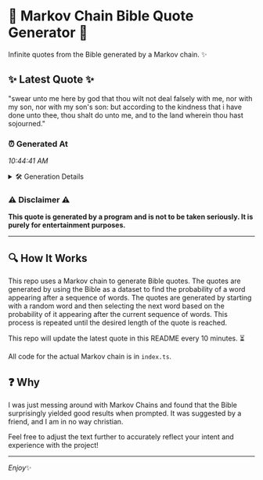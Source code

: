 # 📖 Markov Chain Bible Quote Generator 📖

Infinite quotes from the Bible generated by a Markov chain. ✨

## ✨ Latest Quote ✨
"swear unto me here by god that thou wilt not deal falsely with me, nor with my son, nor with my son's son: but according to the kindness that i have done unto thee, thou shalt do unto me, and to the land wherein thou hast sojourned."

### ⏰ Generated At
*10:44:41 AM*

<details>
    <summary>🛠️ Generation Details</summary>
    <p>
        <strong>🌱 Seed:</strong> swear<br>
        <strong>🔄 Iterations:</strong> 46<br>
        <strong>📜 Context History:</strong><br>[ swear ]: unto<br>[ swear, unto ]: me<br>[ swear, unto, me ]: here<br>[ swear, unto, me, here ]: by<br>[ swear, unto, me, here, by ]: god<br>[ swear, unto, me, here, by, god ]: that<br>[ unto, me, here, by, god, that ]: thou<br>[ me, here, by, god, that, thou ]: wilt<br>[ here, by, god, that, thou, wilt ]: not<br>[ by, god, that, thou, wilt, not ]: deal<br>[ god, that, thou, wilt, not, deal ]: falsely<br>[ that, thou, wilt, not, deal, falsely ]: with<br>[ thou, wilt, not, deal, falsely, with ]: me,<br>[ wilt, not, deal, falsely, with, me, ]: nor<br>[ not, deal, falsely, with, me,, nor ]: with<br>[ deal, falsely, with, me,, nor, with ]: my<br>[ falsely, with, me,, nor, with, my ]: son,<br>[ with, me,, nor, with, my, son, ]: nor<br>[ me,, nor, with, my, son,, nor ]: with<br>[ nor, with, my, son,, nor, with ]: my<br>[ with, my, son,, nor, with, my ]: son's<br>[ my, son,, nor, with, my, son's ]: son:<br>[ son,, nor, with, my, son's, son: ]: but<br>[ nor, with, my, son's, son:, but ]: according<br>[ with, my, son's, son:, but, according ]: to<br>[ my, son's, son:, but, according, to ]: the<br>[ son's, son:, but, according, to, the ]: kindness<br>[ son:, but, according, to, the, kindness ]: that<br>[ but, according, to, the, kindness, that ]: i<br>[ according, to, the, kindness, that, i ]: have<br>[ to, the, kindness, that, i, have ]: done<br>[ the, kindness, that, i, have, done ]: unto<br>[ kindness, that, i, have, done, unto ]: thee,<br>[ that, i, have, done, unto, thee, ]: thou<br>[ i, have, done, unto, thee,, thou ]: shalt<br>[ have, done, unto, thee,, thou, shalt ]: do<br>[ done, unto, thee,, thou, shalt, do ]: unto<br>[ unto, thee,, thou, shalt, do, unto ]: me,<br>[ thee,, thou, shalt, do, unto, me, ]: and<br>[ thou, shalt, do, unto, me,, and ]: to<br>[ shalt, do, unto, me,, and, to ]: the<br>[ do, unto, me,, and, to, the ]: land<br>[ unto, me,, and, to, the, land ]: wherein<br>[ me,, and, to, the, land, wherein ]: thou<br>[ and, to, the, land, wherein, thou ]: hast<br>[ to, the, land, wherein, thou, hast ]: sojourned.<br>
    </p>
</details>

### ⚠️ Disclaimer ⚠️
**This quote is generated by a program and is not to be taken seriously. It is purely for entertainment purposes.**

---

## 🔍 How It Works

This repo uses a Markov chain to generate Bible quotes. The quotes are generated by using the Bible as a dataset to find the probability of a word appearing after a sequence of words. The quotes are generated by starting with a random word and then selecting the next word based on the probability of it appearing after the current sequence of words. This process is repeated until the desired length of the quote is reached.

This repo will update the latest quote in this README every 10 minutes. ⏳

All code for the actual Markov chain is in `index.ts`.

## ❓ Why

I was just messing around with Markov Chains and found that the Bible surprisingly yielded good results when prompted. 
It was suggested by a friend, and I am in no way christian.

Feel free to adjust the text further to accurately reflect your intent and experience with the project!

---

*Enjoy*✨
